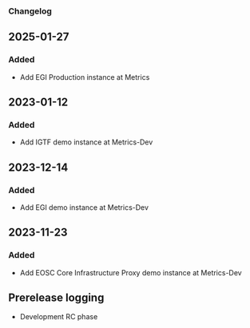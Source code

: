 ### Changelog

## 2025-01-27

### Added
- Add EGI Production instance at Metrics

## 2023-01-12

### Added
- Add IGTF demo instance at Metrics-Dev

## 2023-12-14

### Added
- Add EGI demo instance at Metrics-Dev

## 2023-11-23

### Added
- Add EOSC Core Infrastructure Proxy demo instance at Metrics-Dev

## Prerelease logging
- Development RC phase